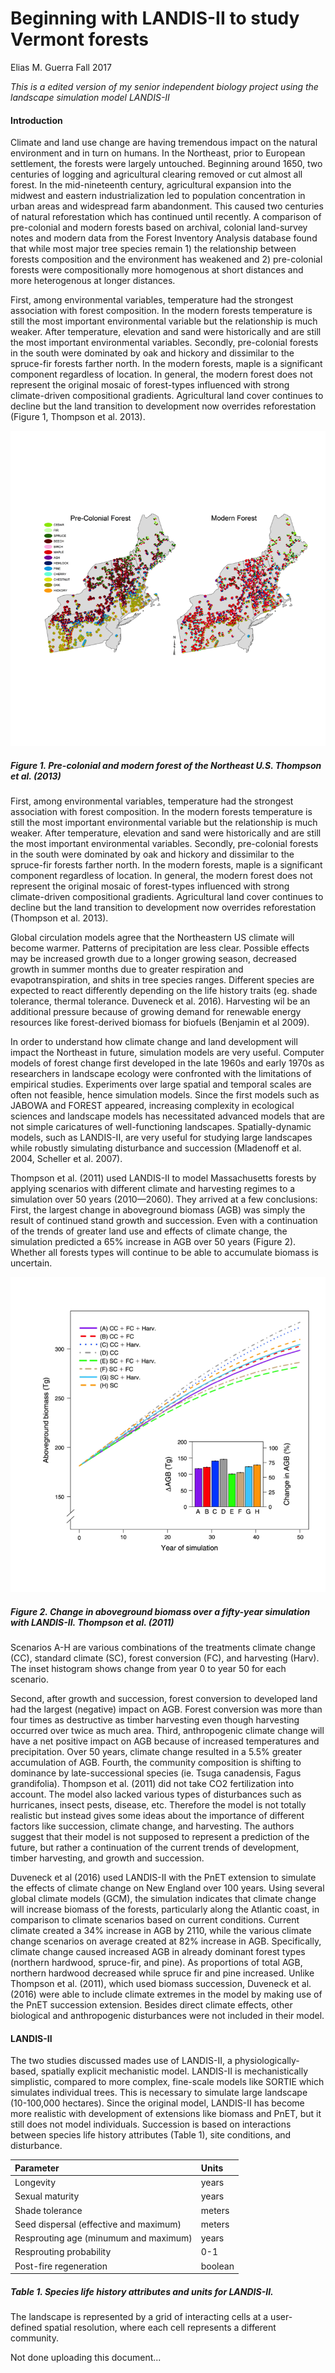 Beginning with LANDIS-II to study Vermont forests
================
Elias M. Guerra
Fall 2017

*This is a edited version of my senior independent biology project using the landscape simulation model LANDIS-II*

#### Introduction

Climate and land use change are having tremendous impact on the natural environment and in turn on humans. In the Northeast, prior to European settlement, the forests were largely untouched. Beginning around 1650, two centuries of logging and agricultural clearing removed or cut almost all forest. In the mid-nineteenth century, agricultural expansion into the midwest and eastern industrialization led to population concentration in urban areas and widespread farm abandonment. This caused two centuries of natural reforestation which has continued until recently. A comparison of pre-colonial and modern forests based on archival, colonial land-survey notes and modern data from the Forest Inventory Analysis database found that while most major tree species remain 1) the relationship between forests composition and the environment has weakened and 2) pre-colonial forests were compositionally more homogenous at short distances and more heterogenous at longer distances.

First, among environmental variables, temperature had the strongest association with forest composition. In the modern forests temperature is still the most important environmental variable but the relationship is much weaker. After temperature, elevation and sand were historically and are still the most important environmental variables. Secondly, pre-colonial forests in the south were dominated by oak and hickory and dissimilar to the spruce-fir forests farther north. In the modern forests, maple is a significant component regardless of location. In general, the modern forest does not represent the original mosaic of forest-types influenced with strong climate-driven compositional gradients. Agricultural land cover continues to decline but the land transition to development now overrides reforestation (Figure 1, Thompson et al. 2013).

![](README_files/figure-markdown_github-ascii_identifiers/unnamed-chunk-1-1.png)

##### Figure 1. Pre-colonial and modern forest of the Northeast U.S. *Thompson et al. (2013)*

First, among environmental variables, temperature had the strongest association with forest composition. In the modern forests temperature is still the most important environmental variable but the relationship is much weaker. After temperature, elevation and sand were historically and are still the most important environmental variables. Secondly, pre-colonial forests in the south were dominated by oak and hickory and dissimilar to the spruce-fir forests farther north. In the modern forests, maple is a significant component regardless of location. In general, the modern forest does not represent the original mosaic of forest-types influenced with strong climate-driven compositional gradients. Agricultural land cover continues to decline but the land transition to development now overrides reforestation (Thompson et al. 2013).

Global circulation models agree that the Northeastern US climate will become warmer. Patterns of precipitation are less clear. Possible effects may be increased growth due to a longer growing season, decreased growth in summer months due to greater respiration and evapotranspiration, and shits in tree species ranges. Different species are expected to react differently depending on the life history traits (eg. shade tolerance, thermal tolerance. Duveneck et al. 2016). Harvesting wil be an additional pressure because of growing demand for renewable energy resources like forest-derived biomass for biofuels (Benjamin et al 2009).

In order to understand how climate change and land development will impact the Northeast in future, simulation models are very useful. Computer models of forest change first developed in the late 1960s and early 1970s as researchers in landscape ecology were confronted with the limitations of empirical studies. Experiments over large spatial and temporal scales are often not feasible, hence simulation models. Since the first models such as JABOWA and FOREST appeared, increasing complexity in ecological sciences and landscape models has necessitated advanced models that are not simple caricatures of well-functioning landscapes. Spatially-dynamic models, such as LANDIS-II, are very useful for studying large landscapes while robustly simulating disturbance and succession (Mladenoff et al. 2004, Scheller et al. 2007).

Thompson et al. (2011) used LANDIS-II to model Massachusetts forests by applying scenarios with different climate and harvesting regimes to a simulation over 50 years (2010—2060). They arrived at a few conclusions: First, the largest change in aboveground biomass (AGB) was simply the result of continued stand growth and succession. Even with a continuation of the trends of greater land use and effects of climate change, the simulation predicted a 65% increase in AGB over 50 years (Figure 2). Whether all forests types will continue to be able to accumulate biomass is uncertain.

![](README_files/figure-markdown_github-ascii_identifiers/unnamed-chunk-2-1.png)

##### Figure 2. Change in aboveground biomass over a fifty-year simulation with LANDIS-II. *Thompson et al. (2011)*

Scenarios A-H are various combinations of the treatments climate change (CC), standard climate (SC), forest conversion (FC), and harvesting (Harv). The inset histogram shows change from year 0 to year 50 for each scenario.

Second, after growth and succession, forest conversion to developed land had the largest (negative) impact on AGB. Forest conversion was more than four times as destructive as timber harvesting even though harvesting occurred over twice as much area. Third, anthropogenic climate change will have a net positive impact on AGB because of increased temperatures and precipitation. Over 50 years, climate change resulted in a 5.5% greater accumulation of AGB. Fourth, the community composition is shifting to dominance by late-successional species (ie. Tsuga canadensis, Fagus grandifolia). Thompson et al. (2011) did not take CO2 fertilization into account. The model also lacked various types of disturbances such as hurricanes, insect pests, disease, etc. Therefore the model is not totally realistic but instead gives some ideas about the importance of different factors like succession, climate change, and harvesting. The authors suggest that their model is not supposed to represent a prediction of the future, but rather a continuation of the current trends of development, timber harvesting, and growth and succession.

Duveneck et al (2016) used LANDIS-II with the PnET extension to simulate the effects of climate change on New England over 100 years. Using several global climate models (GCM), the simulation indicates that climate change will increase biomass of the forests, particularly along the Atlantic coast, in comparison to climate scenarios based on current conditions. Current climate created a 34% increase in AGB by 2110, while the various climate change scenarios on average created at 82% increase in AGB. Specifically, climate change caused increased AGB in already dominant forest types (northern hardwood, spruce-fir, and pine). As proportions of total AGB, northern hardwood decreased while spruce fir and pine increased. Unlike Thompson et al. (2011), which used biomass succession, Duveneck et al. (2016) were able to include climate extremes in the model by making use of the PnET succession extension. Besides direct climate effects, other biological and anthropogenic disturbances were not included in their model.

#### LANDIS-II

The two studies discussed mades use of LANDIS-II, a physiologically-based, spatially explicit mechanistic model. LANDIS-II is mechanistically simplistic, compared to more complex, fine-scale models like SORTIE which simulates individual trees. This is necessary to simulate large landscape (10-100,000 hectares). Since the original model, LANDIS-II has become more realistic with development of extensions like biomass and PnET, but it still does not model individuals. Succession is based on interactions between species life history attributes (Table 1), site conditions, and disturbance.

| Parameter                              | Units   |
|:---------------------------------------|:--------|
| Longevity                              | years   |
| Sexual maturity                        | years   |
| Shade tolerance                        | meters  |
| Seed dispersal (effective and maximum) | meters  |
| Resprouting age (minumum and maximum)  | years   |
| Resprouting probability                | 0-1     |
| Post-fire regeneration                 | boolean |

##### Table 1. Species life history attributes and units for LANDIS-II.

The landscape is represented by a grid of interacting cells at a user- defined spatial resolution, where each cell represents a different community.

Not done uploading this document...
<p align="center">
  <![gif](https://media.giphy.com/media/y1ZBcOGOOtlpC/giphy.gif)>
</p>

  
